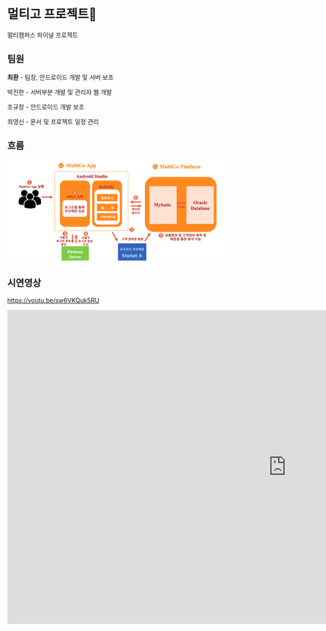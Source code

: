 # 멀티고 프로젝트:blue_book:

멀티캠퍼스 파이널 프로젝트



## 팀원

**최환** - 팀장, 안드로이드 개발 및 서버 보조

박진한 - 서버부분 개발 및 관리자 웹 개발

조규창 - 안드로이드 개발 보조

최영신 - 문서 및 프로젝트 일정 관리



## 흐름

![flow](images/flow.png)



## 시연영상
https://youtu.be/sw6VKQuk5RU
<iframe width="1280" height="720" src="https://www.youtube.com/embed/sw6VKQuk5RU" frameborder="0" allow="accelerometer; autoplay; clipboard-write; encrypted-media; gyroscope; picture-in-picture" allowfullscreen></iframe>


